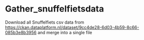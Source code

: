 # Gather_snuffelfietsdata
Download all Snuffelfiets csv data from https://ckan.dataplatform.nl/dataset/9cc4de28-6d03-4b59-8c66-085b3e8b3956 and merge into a single file 
